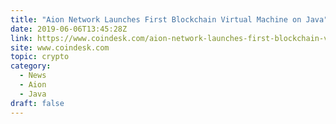 ```yaml
---
title: "Aion Network Launches First Blockchain Virtual Machine on Java"
date: 2019-06-06T13:45:28Z
link: https://www.coindesk.com/aion-network-launches-first-blockchain-virtual-machine-on-java?utm_medium=RSS&utm_source=hune
site: www.coindesk.com
topic: crypto
category:
  - News
  - Aion
  - Java
draft: false
---
```

